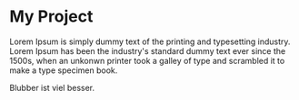 My Project
==========

Lorem Ipsum is simply dummy text of the printing and typesetting industry.
Lorem Ipsum has been the industry's standard dummy text ever since the 1500s,
when an unkonwn printer took a galley of type and scrambled it to make
a type specimen book.

Blubber ist viel besser.
